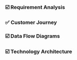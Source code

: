 

### ☑️ Requirement Analysis
### ✅ Customer Journey
### ☑️ Data Flow Diagrams
### ☑️ Technology Architecture

